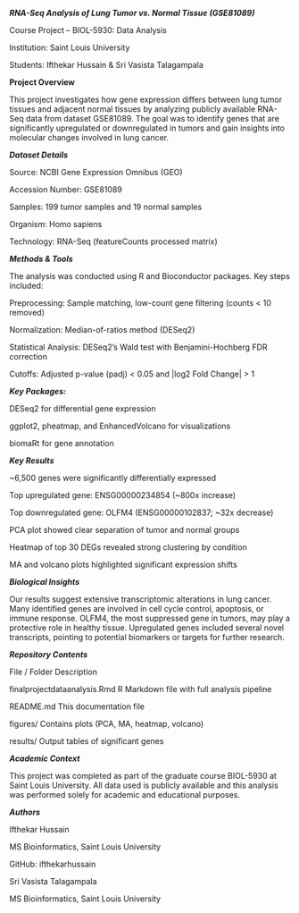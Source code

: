 ***RNA-Seq Analysis of Lung Tumor vs. Normal Tissue (GSE81089)***

Course Project – BIOL-5930: Data Analysis

Institution: Saint Louis University

Students: Ifthekar Hussain & Sri Vasista Talagampala


**Project Overview**

This project investigates how gene expression differs between lung tumor tissues and adjacent normal tissues by analyzing publicly available RNA-Seq data from dataset GSE81089. The goal was to identify genes that are significantly upregulated or downregulated in tumors and gain insights into molecular changes involved in lung cancer.

***Dataset Details***

Source: NCBI Gene Expression Omnibus (GEO)

Accession Number: GSE81089

Samples: 199 tumor samples and 19 normal samples

Organism: Homo sapiens

Technology: RNA-Seq (featureCounts processed matrix)

***Methods & Tools***

The analysis was conducted using R and Bioconductor packages. Key steps included:

Preprocessing: Sample matching, low-count gene filtering (counts < 10 removed)

Normalization: Median-of-ratios method (DESeq2)

Statistical Analysis: DESeq2’s Wald test with Benjamini-Hochberg FDR correction

Cutoffs: Adjusted p-value (padj) < 0.05 and |log2 Fold Change| > 1

***Key Packages:***

DESeq2 for differential gene expression

ggplot2, pheatmap, and EnhancedVolcano for visualizations

biomaRt for gene annotation

***Key Results***

~6,500 genes were significantly differentially expressed

Top upregulated gene: ENSG00000234854 (~800x increase)

Top downregulated gene: OLFM4 (ENSG00000102837; ~32x decrease)

PCA plot showed clear separation of tumor and normal groups

Heatmap of top 30 DEGs revealed strong clustering by condition

MA and volcano plots highlighted significant expression shifts

***Biological Insights***

Our results suggest extensive transcriptomic alterations in lung cancer. Many identified genes are involved in cell cycle control, apoptosis, or immune response. OLFM4, the most suppressed gene in tumors, may play a protective role in healthy tissue. Upregulated genes included several novel transcripts, pointing to potential biomarkers or targets for further research.

***Repository Contents***

File / Folder	Description

finalprojectdataanalysis.Rmd	R Markdown file with full analysis pipeline

README.md	This documentation file

figures/	Contains plots (PCA, MA, heatmap, volcano)

results/	Output tables of significant genes

***Academic Context***

This project was completed as part of the graduate course BIOL-5930 at Saint Louis University. All data used is publicly available and this analysis was performed solely for academic and educational purposes.

***Authors***

Ifthekar Hussain

MS Bioinformatics, Saint Louis University

GitHub: ifthekarhussain

Sri Vasista Talagampala

MS Bioinformatics, Saint Louis University


